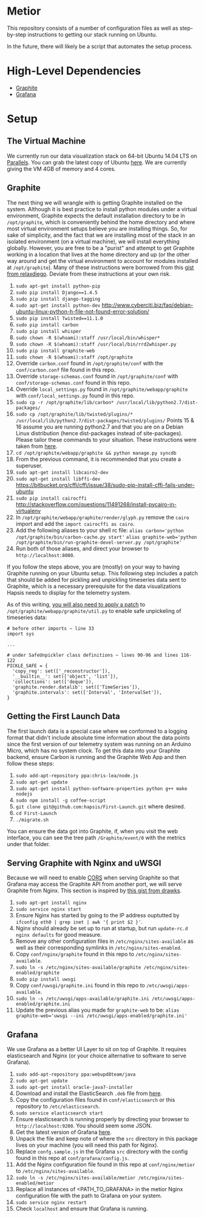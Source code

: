 # Metior

This repository consists of a number of configuration files as well as
step-by-step instructions to getting our stack running on Ubuntu.

In the future, there will likely be a script that automates the setup
process.

# High-Level Dependencies

* [Graphite](http://graphite.wikidot.com/)
* [Grafana](https://github.com/grafana/grafana)

# Setup

## The Virtual Machine

We currently run our data visualization stack on 64-bit Ubuntu 14.04 LTS on
[Parallels](http://www.parallels.com/). You can grab the latest copy of Ubuntu
[here](http://www.ubuntu.com/download/desktop/). We are currently giving the VM
4GB of memory and 4 cores.

## Graphite

The next thing we will wrangle with is getting Graphite installed on the
system. Although it is best practice to install python modules under a
virtual environment, Graphite expects the default installation directory to be
in `/opt/graphite`, which is conveniently behind the home directory and where
most virtual environment setups believe you are installing things. So, for sake
of simplicity, and the fact that we are installing most of the stack in an
isolated environment (on a virtual machine), we will install everything globally.
However, you are free to be a "purist" and attempt to get Graphite working in
a location that lives at the home directory and up (or the other way around and
get the virtual environment to account for modules installed at `/opt/graphite`).
Many of these instructions were borrowed from this
[gist from relaxdiego](https://gist.github.com/relaxdiego/7539911). Deviate from
these instructions at your own risk.


1. `sudo apt-get install python-pip`
2. `sudo pip install Django==1.4.5`
3. `sudo pip install django-tagging`
4. `sudo apt-get install python-dev` http://www.cyberciti.biz/faq/debian-ubuntu-linux-python-h-file-not-found-error-solution/
5. `sudo pip install Twisted==11.1.0`
6. `sudo pip install carbon`
7. `sudo pip install whisper`
8. `sudo chown -R $(whoami):staff /usr/local/bin/whisper*`
9. `sudo chown -R $(whoami):staff /usr/local/bin/rrd2whisper.py`
10. `sudo pip install graphite-web`
11. `sudo chown -R $(whoami):staff /opt/graphite`
12. Override `carbon.conf` found in `/opt/graphite/conf` with the
`conf/carbon.conf` file found in this repo.
13. Override `storage-schemas.conf` found in `/opt/graphite/conf` with
`conf/storage-schemas.conf` found in this repo.
14. Override `local_settings.py` found in `/opt/graphite/webapp/graphite` with
`conf/local_settings.py` found in this repo.
15. `sudo cp -r /opt/graphite/lib/carbon* /usr/local/lib/python2.7/dist-packages/`
16. `sudo cp /opt/graphite/lib/twisted/plugins/* /usr/local/lib/python2.7/dist-packages/twisted/plugins/`
Points 15 & 16 assume you are running python2.7 and that you are on a Debian
Linux distribution (hence dist-packages instead of site-packages). Please tailor
these commands to your situation. These instructions were taken from
[here](http://amin.bitbucket.org/posts/graphite-mac-homebrew.html).
17. `cd /opt/graphite/webapp/graphite && python manage.py syncdb`
18. From the previous command, it is recommended that you create a superuser.
19. `sudo apt-get install libcairo2-dev`
20. `sudo apt-get install libffi-dev`
https://bitbucket.org/cffi/cffi/issue/38/sudo-pip-install-cffi-fails-under-ubuntu
21. `sudo pip install cairocffi`
http://stackoverflow.com/questions/11491268/install-pycairo-in-virtualenv
22. In `/opt/graphite/webapp/graphite/render/glyph.py` remove the `cairo` import
and add the `import cairocffi as cairo`.
23. Add the following aliases to your shell rc file:
`alias carbon='python /opt/graphite/bin/carbon-cache.py start'`
`alias graphite-web='python /opt/graphite/bin/run-graphite-devel-server.py /opt/graphite'`
24. Run both of those aliases, and direct your browser to `http://localhost:8080`.

If you follow the steps above, you are (mostly) on your way to having Graphite
running on your Ubuntu setup. This following step includes a patch that should be
added for pickling and unpickling timeseries data sent to Graphite, which is a
necessary prerequisite for the data visualizations Hapsis needs to display for
the telemetry system.

As of this writing,
[you will also need to apply a patch](https://github.com/graphite-project/graphite-web/issues/608)
to `/opt/graphite/webapp/graphite/util.py` to enable safe unpickeling of timeseries
data:

```
# before other imports ~ line 33
import sys

...

# under SafeUnpickler class definitions ~ lines 90-96 and lines 116-122
PICKLE_SAFE = {
  'copy_reg': set(['_reconstructor']),
  '__builtin__': set(['object', 'list']),
  'collections': set(['deque']),
  'graphite.render.datalib': set(['TimeSeries']),
  'graphite.intervals': set(['Interval', 'IntervalSet']),
}
```

## Getting the First Launch Data

The first launch data is a special case where we conformed to a logging format
that didn't include absolute time information about the data points since the
first version of our telemetry system was running on an Arduino Micro, which has
no system clock. To get this data into your Graphite backend, ensure Carbon is
running and the Graphite Web App and then follow these steps:


1. `sudo add-apt-repository ppa:chris-lea/node.js`
2. `sudo apt-get update`
3. `sudo apt-get install python-software-properties python g++ make nodejs`
4. `sudo npm install -g coffee-script`
5. `git clone git@github.com:hapsis/First-Launch.git` where desired.
6. `cd First-Launch`
7. `./migrate.sh`

You can ensure the data got into Graphite, if, when you visit the web
interface, you can see the tree path `/Graphite/event/0` with the metrics
under that folder.

## Serving Graphite with Nginx and uWSGI

Because we will need to enable
[CORS](http://en.wikipedia.org/wiki/Cross-origin_resource_sharing) when serving
Graphite so that Grafana may access the Graphite API from another port, we will
serve Graphite from Nginx. This section is inspired by [this gist from
drawks](https://gist.github.com/drawks/1830579).

1. `sudo apt-get install nginx`
2. `sudo service nginx start`
3. Ensure Nginx has started by going to the IP address ouptutted by
`ifconfig eth0 | grep inet | awk '{ print $2 }'`.
4. Nginx should already be set up to run at startup, but run
`update-rc.d nginx defaults` for good measure.
5. Remove any other configuration files in `/etc/nginx/sites-available` as well
as their corresponding symlinks in `/etc/nginx/sites-enabled`.
6. Copy `conf/nginx/graphite` found in this repo to `/etc/nginx/sites-available`.
7. `sudo ln -s /etc/nginx/sites-available/graphite /etc/nginx/sites-enabled/graphite`
8. `sudo pip install uwsgi`
9. Copy `conf/uwsgi/graphite.ini` found in this repo to
`/etc/uwsgi/apps-available`.
10. `sudo ln -s /etc/uwsgi/apps-available/graphite.ini /etc/uwsgi/apps-enabled/graphite.ini`
11. Update the previous alias you made for `graphite-web` to be:
`alias graphite-web='uwsgi --ini /etc/uwsgi/apps-enabled/graphite.ini'`

## Grafana

We use Grafana as a better UI Layer to sit on top of Graphite. It requires
elasticsearch and Nginx (or your choice alternative to software to serve
Grafana).

1. `sudo add-apt-repository ppa:webupd8team/java`
2. `sudo apt-get update`
3. `sudo apt-get install oracle-java7-installer`
4. Download and install the ElasticSearch `.deb` file from
[here](http://www.elasticsearch.org/download/).
5. Copy the configuration files found in `conf/elasticsearch` or this repository
to `/etc/elasticsearch`.
6. `sudo service elasticsearch start`
7. Ensure elasticsearch is running properly by directing your browser to
`http://localhost:9200`. You should seem some JSON.
8. Get the latest version of Grafana [here](http://grafana.org/download/).
9. Unpack the file and keep note of where the `src` directory in this package
lives on your machine (you will need this path for Nginx).
10. Replace `confg.sample.js` in the Grafana `src` directory with the config
found in this repo at `conf/grafana/config.js`.
11. Add the Nginx configuration file found in this repo at `conf/nginx/metior` to
`/etc/nginx/sites-available`.
12. `sudo ln -s /etc/nginx/sites-available/metior /etc/nginx/sites-enabled/metior`
13. Replace all instances of <PATH_TO_GRAFANA> in the metior Nginx configuration
file with the path to Grafana on your system.
14. `sudo service nginx restart`
15. Check `localhost` and ensure that Grafana is running.
